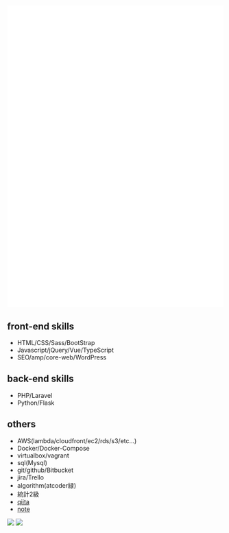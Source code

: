 ![Metrics](/metrics.plugin.isocalendar.fullyear.svg)

## front-end skills
- HTML/CSS/Sass/BootStrap
- Javascript/jQuery/Vue/TypeScript
- SEO/amp/core-web/WordPress

## back-end skills
- PHP/Laravel
- Python/Flask

## others
- AWS(lambda/cloudfront/ec2/rds/s3/etc...)
- Docker/Docker-Compose
- virtualbox/vagrant
- sql(Mysql)
- git/github/Bitbucket
- jira/Trello
- algorithm(atcoder緑)
- 統計2級
- [qiita](https://qiita.com/www_y118)
- [note](https://note.com/www_y118)


[![](https://raw.githubusercontent.com/yuito118/yuito118/master/profile-summary-card-output/dracula/1-repos-per-language.svg)](https://github.com/vn7n24fzkq/github-profile-summary-cards)
[![](https://raw.githubusercontent.com/yuito118/yuito118/master/profile-summary-card-output/dracula/2-most-commit-language.svg)](https://github.com/vn7n24fzkq/github-profile-summary-cards)
